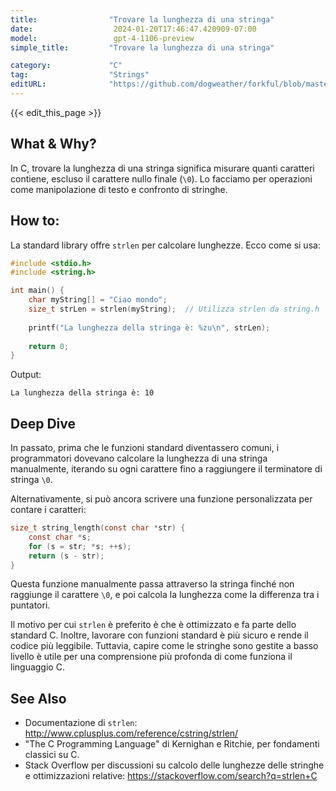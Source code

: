 ```yaml
---
title:                "Trovare la lunghezza di una stringa"
date:                  2024-01-20T17:46:47.420909-07:00
model:                 gpt-4-1106-preview
simple_title:         "Trovare la lunghezza di una stringa"

category:             "C"
tag:                  "Strings"
editURL:              "https://github.com/dogweather/forkful/blob/master/content/it/c/finding-the-length-of-a-string.md"
---
```


{{< edit_this_page >}}

## What & Why?
In C, trovare la lunghezza di una stringa significa misurare quanti caratteri contiene, escluso il carattere nullo finale (`\0`). Lo facciamo per operazioni come manipolazione di testo e confronto di stringhe.

## How to:
La standard library offre `strlen` per calcolare lunghezze. Ecco come si usa:

```C
#include <stdio.h>
#include <string.h>

int main() {
    char myString[] = "Ciao mondo";
    size_t strLen = strlen(myString);  // Utilizza strlen da string.h
    
    printf("La lunghezza della stringa è: %zu\n", strLen);
    
    return 0;
}
```

Output:

```
La lunghezza della stringa è: 10
```

## Deep Dive
In passato, prima che le funzioni standard diventassero comuni, i programmatori dovevano calcolare la lunghezza di una stringa manualmente, iterando su ogni carattere fino a raggiungere il terminatore di stringa `\0`. 

Alternativamente, si può ancora scrivere una funzione personalizzata per contare i caratteri:

```C
size_t string_length(const char *str) {
    const char *s;
    for (s = str; *s; ++s);
    return (s - str);
}
```

Questa funzione manualmente passa attraverso la stringa finché non raggiunge il carattere `\0`, e poi calcola la lunghezza come la differenza tra i puntatori.

Il motivo per cui `strlen` è preferito è che è ottimizzato e fa parte dello standard C. Inoltre, lavorare con funzioni standard è più sicuro e rende il codice più leggibile. Tuttavia, capire come le stringhe sono gestite a basso livello è utile per una comprensione più profonda di come funziona il linguaggio C.

## See Also
- Documentazione di `strlen`: http://www.cplusplus.com/reference/cstring/strlen/
- "The C Programming Language" di Kernighan e Ritchie, per fondamenti classici su C.
- Stack Overflow per discussioni su calcolo delle lunghezze delle stringhe e ottimizzazioni relative: https://stackoverflow.com/search?q=strlen+C
